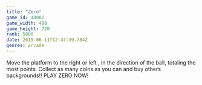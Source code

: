 ```yaml
---
title: "Zero"
game_id: 40081
game_width: 480
game_height: 720
rank: 5000
date: 2015-06-11T12:47:39.784Z
genres: arcade
---
```

Move the platform to the right or left , in the direction of the ball, totaling the most points. Collect as many coins as you can and buy others backgrounds!! PLAY ZERO NOW!